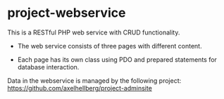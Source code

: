 # project-webservice
This is a RESTful PHP web service with CRUD functionality.

* The web service consists of three pages with different content.

* Each page has its own class using PDO and prepared statements for database interaction.

Data in the webservice is managed by the following project: https://github.com/axelhellberg/project-adminsite
